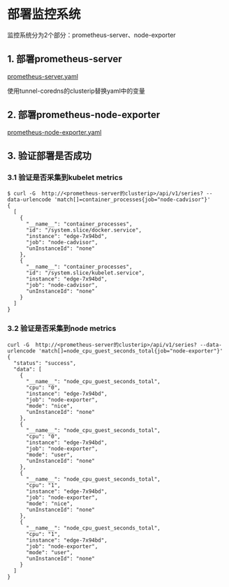# 部署监控系统
监控系统分为2个部分：prometheus-server、node-exporter

## 1. 部署prometheus-server
[prometheus-server.yaml](../../deployment/prometheus-server.yaml)

使用tunnel-coredns的clusterip替换yaml中的变量

## 2. 部署prometheus-node-exporter

[prometheus-node-exporter.yaml](../../deployment/prometheus-node-exporter.yaml)

## 3. 验证部署是否成功

### 3.1 验证是否采集到kubelet metrics

```shell
$ curl -G  http://<prometheus-server的clusterip>/api/v1/series? --data-urlencode 'match[]=container_processes{job="node-cadvisor"}'
{
  [
    {
      "__name__": "container_processes",
      "id": "/system.slice/docker.service",
      "instance": "edge-7x94bd",
      "job": "node-cadvisor",
      "unInstanceId": "none"
    },
    {
      "__name__": "container_processes",
      "id": "/system.slice/kubelet.service",
      "instance": "edge-7x94bd",
      "job": "node-cadvisor",
      "unInstanceId": "none"
    }
  ]
}
```

### 3.2 验证是否采集到node metrics

```shell
curl -G  http://<prometheus-server的clusterip>/api/v1/series? --data-urlencode 'match[]=node_cpu_guest_seconds_total{job="node-exporter"}'
{
  "status": "success",
  "data": [
    {
      "__name__": "node_cpu_guest_seconds_total",
      "cpu": "0",
      "instance": "edge-7x94bd",
      "job": "node-exporter",
      "mode": "nice",
      "unInstanceId": "none"
    },
    {
      "__name__": "node_cpu_guest_seconds_total",
      "cpu": "0",
      "instance": "edge-7x94bd",
      "job": "node-exporter",
      "mode": "user",
      "unInstanceId": "none"
    },
    {
      "__name__": "node_cpu_guest_seconds_total",
      "cpu": "1",
      "instance": "edge-7x94bd",
      "job": "node-exporter",
      "mode": "nice",
      "unInstanceId": "none"
    },
    {
      "__name__": "node_cpu_guest_seconds_total",
      "cpu": "1",
      "instance": "edge-7x94bd",
      "job": "node-exporter",
      "mode": "user",
      "unInstanceId": "none"
    }
  ]
}
```